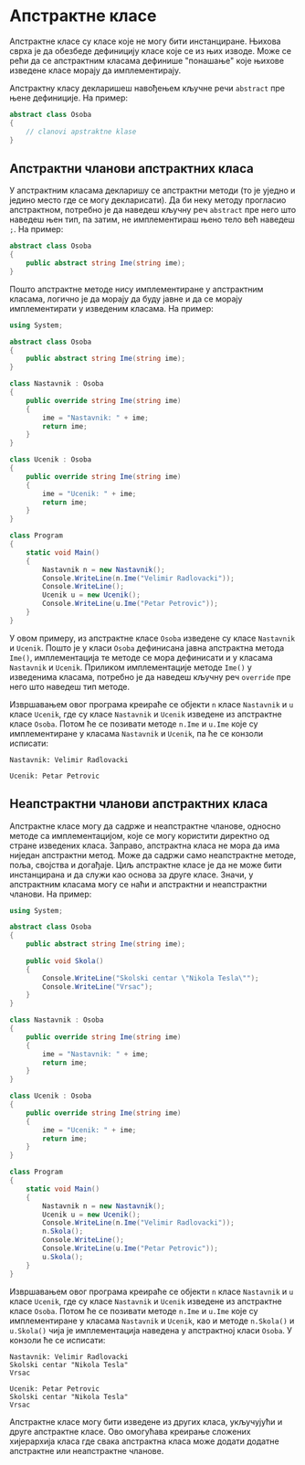 # Апстрактне класе

Апстрактне класе су класе које не могу бити инстанциране. Њихова сврха је да
обезбеде дефиницију класе које се из њих изводе. Може се рећи да се апстрактним
класама дефинише "понашање" које њихове изведене класе морају да
имплементирају.

Апстрактну класу декларишеш навођењем кључне речи `abstract` пре њене
дефиниције. На пример:

```cs
abstract class Osoba
{
    // clanovi apstraktne klase
}
```

## Апстрактни чланови апстрактних класа

У апстрактним класама декларишу се апстрактни методи (то је уједно и једино
место где се могу декларисати). Да би неку методу прогласио апстрактном,
потребно је да наведеш кључну реч `abstract` пре него што наведеш њен тип, па
затим, не имплементираш њено тело већ наведеш `;`. На пример:

```cs
abstract class Osoba
{
    public abstract string Ime(string ime);
}
```

Пошто апстрактне методе нису имплементиране у апстрактним класама, логично је
да морају да буду јавне и да се морају имплементирати у изведеним класама. На
пример:

```cs
using System;

abstract class Osoba
{
    public abstract string Ime(string ime);
}

class Nastavnik : Osoba
{
    public override string Ime(string ime)
    {
        ime = "Nastavnik: " + ime;
        return ime;
    }
}

class Ucenik : Osoba
{
    public override string Ime(string ime)
    {
        ime = "Ucenik: " + ime;
        return ime;
    }
}

class Program
{
    static void Main()
    {
        Nastavnik n = new Nastavnik();
        Console.WriteLine(n.Ime("Velimir Radlovacki"));
        Console.WriteLine();
        Ucenik u = new Ucenik();
        Console.WriteLine(u.Ime("Petar Petrovic"));
    }
}
```

У овом примеру, из апстрактне класе `Osoba` изведене су класе `Nastavnik` и
`Ucenik`. Пошто је у класи `Osoba` дефинисана јавна апстрактна метода `Ime()`,
имплементација те методе се мора дефинисати и у класама `Nastavnik` и `Ucenik`.
Приликом имплементације методе `Ime()` у изведенима класама, потребно је да
наведеш кључну реч `override` пре него што наведеш тип методе.

Извршавањем овог програма креираће се објекти `n` класе `Nastavnik` и `u` класе
`Ucenik`, где су класе `Nastavnik` и `Ucenik` изведене из апстрактне класе
`Osoba`. Потом ће се позивати методе `n.Ime` и `u.Ime` које су имплементиране у
класама `Nastavnik` и `Ucenik`, па ће се конзоли исписати:

```text
Nastavnik: Velimir Radlovacki

Ucenik: Petar Petrovic
```

## Неапстрактни чланови апстрактних класа

Апстрактне класе могу да садрже и неапстрактне чланове, односно методе са
имплементацијом, које се могу користити директно од стране изведених класа.
Заправо, апстрактна класа не мора да има ниједан апстрактни метод. Може да
садржи само неапстрактне методе, поља, својства и догађаје. Циљ апстрактне
класе је да не може бити инстанцирана и да служи као основа за друге класе.
Значи, у апстрактним класама могу се наћи и апстрактни и неапстрактни чланови.
На пример:

```cs
using System;

abstract class Osoba
{
    public abstract string Ime(string ime);
    
    public void Skola()
    {
        Console.WriteLine("Skolski centar \"Nikola Tesla\"");
        Console.WriteLine("Vrsac");
    }
}

class Nastavnik : Osoba
{
    public override string Ime(string ime)
    {
        ime = "Nastavnik: " + ime;
        return ime;
    }
}

class Ucenik : Osoba
{
    public override string Ime(string ime)
    {
        ime = "Ucenik: " + ime;
        return ime;
    }
}

class Program
{
    static void Main()
    {
        Nastavnik n = new Nastavnik();
        Ucenik u = new Ucenik();
        Console.WriteLine(n.Ime("Velimir Radlovacki"));
        n.Skola();
        Console.WriteLine();
        Console.WriteLine(u.Ime("Petar Petrovic"));
        u.Skola();
    }
}
```

Извршавањем овог програма креираће се објекти `n` класе `Nastavnik` и `u` класе
`Ucenik`, где су класе `Nastavnik` и `Ucenik` изведене из апстрактне класе
`Osoba`. Потом ће се позивати методе `n.Ime` и `u.Ime` које су имплементиране у
класама `Nastavnik` и `Ucenik`, као и методе `n.Skola()` и `u.Skola()` чија је
имплементација наведена у апстрактној класи `Osoba`. У конзоли ће се исписати:

```text
Nastavnik: Velimir Radlovacki
Skolski centar "Nikola Tesla"
Vrsac

Ucenik: Petar Petrovic
Skolski centar "Nikola Tesla"
Vrsac
```

Апстрактне класе могу бити изведене из других класа, укључујући и друге
апстрактне класе. Ово омогућава креирање сложених хијерархија класа где свака
апстрактна класа може додати додатне апстрактне или неапстрактне чланове.
